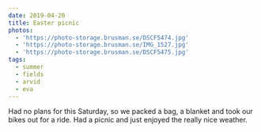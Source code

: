 ```yaml
---
date: 2019-04-20
title: Easter picnic
photos:
  - 'https://photo-storage.brusman.se/DSCF5474.jpg'
  - 'https://photo-storage.brusman.se/IMG_1527.jpg'
  - 'https://photo-storage.brusman.se/DSCF5475.jpg'
tags:
  - summer
  - fields
  - arvid
  - eva
---
```


Had no plans for this Saturday, so we packed a bag, a blanket and took our bikes out for a ride. Had a picnic and just enjoyed the really nice weather.
